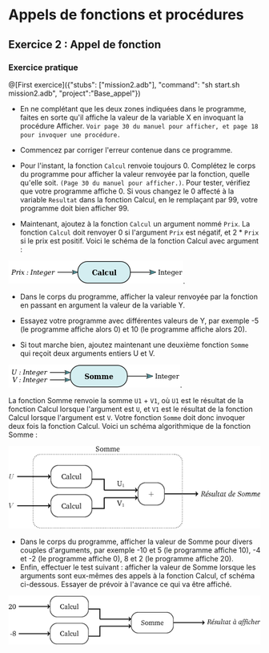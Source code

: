 # Appels de fonctions et procédures

## Exercice 2 : Appel de fonction

### Exercice pratique

@[First exercice]({"stubs": ["mission2.adb"], "command": "sh start.sh mission2.adb", "project":"Base_appel"})

* En ne complétant que les deux zones indiquées dans le programme, faites en sorte qu'il affiche la valeur de la variable X en invoquant la procédure Afficher.
`Voir page 30 du manuel pour afficher, et page 18 pour invoquer une procédure.`

* Commencez par corriger l'erreur contenue dans ce programme.

* Pour l'instant, la fonction `Calcul` renvoie toujours 0. Complétez le corps du programme pour afficher la valeur renvoyée par la fonction, quelle qu'elle soit. `(Page 30 du manuel pour afficher.)`. Pour tester, vérifiez que votre programme affiche 0. Si vous changez le 0 affecté à la variable `Resultat` dans la fonction Calcul, en le remplaçant par 99, votre programme doit bien afficher 99.

* Maintenant, ajoutez à la fonction `Calcul` un argument nommé `Prix`. La fonction `Calcul` doit renvoyer 0 si l'argument `Prix` est négatif, et 2 * `Prix` si le prix est positif. Voici le schéma de la fonction Calcul avec argument : 

![Fonction calcul](/ressources/Base_appel/calcul.png).

* Dans le corps du programme, afficher la valeur renvoyée par la fonction en passant en argument la valeur de la variable Y.

* Essayez votre programme avec différentes valeurs de Y, par exemple -5 (le programme affiche alors 0) et 10 (le programme affiche alors 20).

* Si tout marche bien, ajoutez maintenant une deuxième fonction `Somme`  qui reçoit deux arguments entiers U et V. 

![Fonction Somme](/ressources/Base_appel/Somme.png).

La fonction Somme renvoie la somme `U1` + `V1`, où `U1` est le résultat de la fonction Calcul lorsque l'argument est `U`, et `V1` est le résultat de la fonction Calcul lorsque l'argument est `V`. Votre fonction `Somme` doit donc invoquer deux fois la fonction Calcul. Voici un schéma algorithmique de la fonction Somme : 

![Algo Somme](/ressources/Base_appel/fsomme.png)

* Dans le corps du programme, afficher la valeur de Somme pour divers couples d'arguments, par exemple -10 et 5 (le programme affiche 10), -4 et -2 (le programme affiche 0), 8 et 2 (le programme affiche 20).
* Enfin, effectuer le test suivant : afficher la valeur de Somme lorsque les arguments sont eux-mêmes des appels à la fonction Calcul, cf schéma ci-dessous. Essayer de prévoir à l'avance ce qui va être affiché.

![Appel calcul](/ressources/Base_appel/appel_calcul.png)

